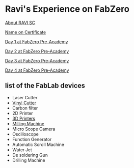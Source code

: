 
# Ravi's Experience on FabZero

[About RAVI SC](aboutme.md)

[Name on Certificate](certificatename.md)

[Day 1 at FabZero Pre-Academy](day1.md)

[Day 2 at FabZero Pre-Academy](day2.md)

[Day 3 at FabZero Pre-Academy](day3.md)

[Day 4 at FabZero Pre-Academy](day4.md)

## list of the FabLab devices
- Laser Cutter
- [Vinyl Cutter](vinylcutter.md)
- Carbon filter
- 2D Printer
- [3D Printers](3dprinter.md)
- [Milling Machine](millingmachine.md)
- Micro Scope Camera
- Oscilloscope
- Function Generator
- Automatic Scroll Machine
- Water Jet
- De soldering Gun
- Drilling Machine
